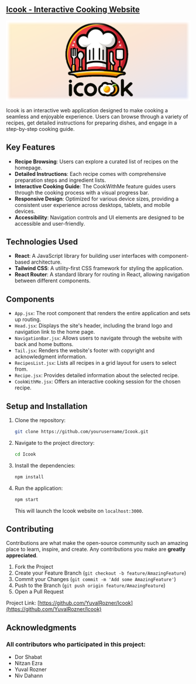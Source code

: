 ## [Icook - Interactive Cooking Website](https://yuvalrozner.github.io/Icook/)

![Icook Logo](/public/readmeLogo.png)

Icook is an interactive web application designed to make cooking a seamless and enjoyable experience. Users can browse through a variety of recipes, get detailed instructions for preparing dishes, and engage in a step-by-step cooking guide.

## Key Features

- **Recipe Browsing**: Users can explore a curated list of recipes on the homepage.
- **Detailed Instructions**: Each recipe comes with comprehensive preparation steps and ingredient lists.
- **Interactive Cooking Guide**: The CookWithMe feature guides users through the cooking process with a visual progress bar.
- **Responsive Design**: Optimized for various device sizes, providing a consistent user experience across desktops, tablets, and mobile devices.
- **Accessibility**: Navigation controls and UI elements are designed to be accessible and user-friendly.

## Technologies Used

- **React**: A JavaScript library for building user interfaces with component-based architecture.
- **Tailwind CSS**: A utility-first CSS framework for styling the application.
- **React Router**: A standard library for routing in React, allowing navigation between different components.

## Components

- `App.jsx`: The root component that renders the entire application and sets up routing.
- `Head.jsx`: Displays the site's header, including the brand logo and navigation link to the home page.
- `NavigationBar.jsx`: Allows users to navigate through the website with back and home buttons.
- `Tail.jsx`: Renders the website's footer with copyright and acknowledgment information.
- `RecipesList.jsx`: Lists all recipes in a grid layout for users to select from.
- `Recipe.jsx`: Provides detailed information about the selected recipe.
- `CookWithMe.jsx`: Offers an interactive cooking session for the chosen recipe.

## Setup and Installation

1. Clone the repository:
   ```bash
   git clone https://github.com/yourusername/Icook.git
   ```
2. Navigate to the project directory:
   ```bash
   cd Icook
   ```
3. Install the dependencies:
   ```bash
   npm install
   ```
4. Run the application:
   ```bash
   npm start
   ```
   This will launch the Icook website on `localhost:3000`.

## Contributing

Contributions are what make the open-source community such an amazing place to learn, inspire, and create. Any contributions you make are **greatly appreciated**.

1. Fork the Project
2. Create your Feature Branch (`git checkout -b feature/AmazingFeature`)
3. Commit your Changes (`git commit -m 'Add some AmazingFeature'`)
4. Push to the Branch (`git push origin feature/AmazingFeature`)
5. Open a Pull Request

Project Link: [https://github.com/YuvalRozner/Icook](https://github.com/YuvalRozner/Icook)

## Acknowledgments

### All contributors who participated in this project:

- Dor Shabat
- Nitzan Ezra
- Yuval Rozner
- Niv Dahann
